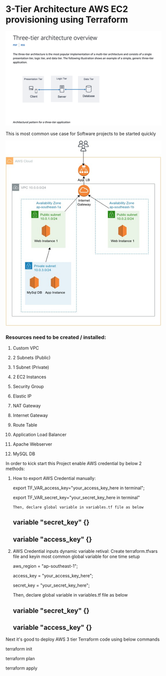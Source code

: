 # 3-Tier Architecture AWS EC2 provisioning using Terraform

![Alt text](https://github.com/skramki/aws_3tier_architect_terraform/blob/40ff6850aa4760b924c205ecccaa0efa850c780d/3Tier%20Architect%20Overview.png)

This is most common use case for Software projects to be started quickly

![Alt text](https://github.com/skramki/aws_3tier_architect_terraform/blob/246acd458b7ac1c4617a96a787ec27f6df8c3976/AWS_3tier_Architecture.jpg)

### Resources need to be created / installed:

1) Custom VPC 

2) 2 Subnets (Public)

3) 1 Subnet (Private)

4) 2 EC2 Instances

5) Security Group

6) Elastic IP

7) NAT Gateway

8) Internet Gateway

9) Route Table

10) Application Load Balancer

11) Apache Webserver

12) MySQL DB

In order to kick start this Project enable AWS credential by below 2 methods:
1) How to export AWS Credential manually:

    export TF_VAR_access_key="your_access_key_here in terminal";
   
    export TF_VAR_secret_key="your_secret_key_here in terminal" 

       Then, declare global variable in variables.tf file as below
      ## variable "secret_key" {}
      ## variable "access_key" {}

3) AWS Credential inputs dynamic variable retival:
   Create terraform.tfvars file and keyin most common global variable for one time setup
   
      aws_region = "ap-southeast-1";
   
      access_key = "your_access_key_here";
   
      secret_key = "your_secret_key_here";

    Then, declare global variable in variables.tf file as below
    ## variable "secret_key" {}
    ## variable "access_key" {}


Next it's good to deploy AWS 3 tier Terraform code using below commands

terraform init

terraform plan

terraform apply
